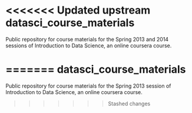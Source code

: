 <<<<<<< Updated upstream
datasci_course_materials
========================

Public repository for course materials for the Spring 2013 and 2014 sessions of Introduction to Data Science, an online coursera course.

=======
datasci_course_materials
========================

Public repository for course materials for the Spring 2013 session of Introduction to Data Science, an online coursera course.

>>>>>>> Stashed changes
